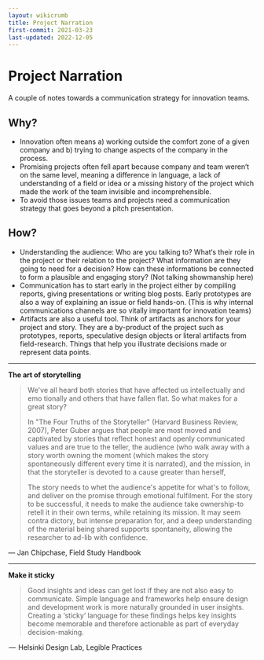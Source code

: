 ```yaml
---
layout: wikicrumb
title: Project Narration
first-commit: 2021-03-23
last-updated: 2022-12-05
---
```


# Project Narration

A couple of notes towards a communication strategy for innovation teams.

## Why?

- Innovation often means a) working outside the comfort zone of a given company and b) trying to change aspects of the company in the process.
- Promising projects often fell apart because company and team weren‘t on the same level, meaning a difference in language, a lack of understanding of a field or idea or a missing history of the project which made the work of the team invisible and incomprehensible.
- To avoid those issues teams and projects need a communication strategy that goes beyond a pitch presentation.

## How?

- Understanding the audience: Who are you talking to? What‘s their role in the project or their relation to the project? What information are they going to need for a decision? How can these informations be connected to form a plausible and engaging story? (Not talking showmanship here)
- Communication has to start early in the project either by compiling reports, giving presentations or writing blog posts. Early prototypes are also a way of explaining an issue or field hands-on. (This is why internal communications channels are so vitally important for innovation teams)
- Artifacts are also a useful tool. Think of artifacts as anchors for your project and story. They are a by-product of the project such as prototypes, reports, speculative design objects or literal artifacts from field-research. Things that help you illustrate decisions made or represent data points.

---- 
**The art of storytelling**
> We've all heard both stories that have affected us intellectually and emo tionally and others that have fallen flat. So what makes for a great story?
> 
> In "The Four Truths of the Storyteller" (Harvard Business Review, 2007), Peter Guber argues that people are most moved and captivated by stories that reflect honest and openly communicated values and are true to the teller, the audience (who walk away with a story worth owning the moment (which makes the story spontaneously different every time it is narrated), and the mission, in that the storyteller is devoted to a cause greater than herself,
> 
> The story needs to whet the audience's appetite for what's to follow, and deliver on the promise through emotional fulfilment. For the story to be successful, it needs to make the audience take ownership-to retell it in their own terms, while retaining its mission. It may seem contra dictory, but intense preparation for, and a deep understanding of the material being shared supports spontaneity, allowing the researcher to ad-lib with confidence.

— Jan Chipchase, Field Study Handbook

---- 
**Make it sticky**

> Good insights and ideas can get lost if they are not also easy to communicate. Simple language and frameworks help ensure design and development work is more naturally grounded in user insights. Creating a ‘sticky‘ language for these findings helps key insights become memorable and therefore actionable as part of everyday decision-making.

 —  Helsinki Design Lab, Legible Practices